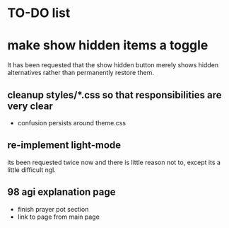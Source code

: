 # TO-DO list

# make show hidden items a toggle

It has been requested that the show hidden button merely shows hidden alternatives rather than permanently restore them.

## cleanup styles/\*.css so that responsibilities are very clear

- confusion persists around theme.css

## re-implement light-mode

its been requested twice now and there is little reason not to, except its a little difficult ngl.

## 98 agi explanation page

- finish prayer pot section
- link to page from main page
